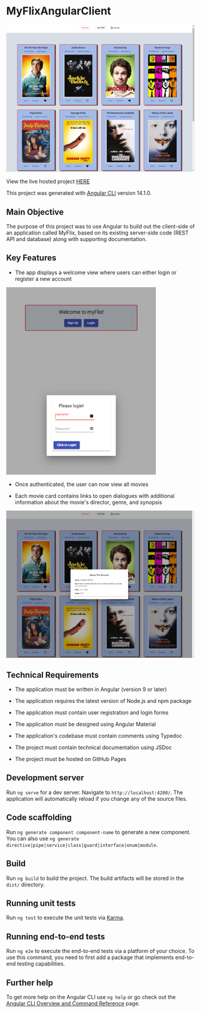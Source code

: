 # MyFlixAngularClient

<p float="center">
  <img src="https://github.com/kdaysal/myFlix-Angular-client/blob/master/src/img/1-readme.png" width="600" />
</p>

View the live hosted project [HERE](https://kdaysal.github.io/myFlix-Angular-client/) 

This project was generated with [Angular CLI](https://github.com/angular/angular-cli) version 14.1.0.

## Main Objective

The purpose of this project was to use Angular to build out the client-side of an application called MyFlix, based on its existing server-side code (REST API and database) along with supporting documentation.

## Key Features

* The app displays a welcome view where users can either login or register a new account

<p float="center">
  <img src="https://github.com/kdaysal/myFlix-Angular-client/blob/master/src/img/4-readme.png" width="400" />
</p>

* Once authenticated, the user can now view all movies

* Each movie card contains links to open dialogues with additional information about the movie's director, genre, and synopsis

<p float="center">
  <img src="https://github.com/kdaysal/myFlix-Angular-client/blob/master/src/img/2-readme.png" width="600" />
</p>

## Technical Requirements

* The application must be written in Angular (version 9 or later)

* The application requires the latest version of Node.js and npm package

* The application must contain user registration and login forms

* The application must be designed using Angular Material

* The application's codebase must contain comments using Typedoc

* The project must contain technical documentation using JSDoc

* The project must be hosted on GitHub Pages


## Development server

Run `ng serve` for a dev server. Navigate to `http://localhost:4200/`. The application will automatically reload if you change any of the source files.

## Code scaffolding

Run `ng generate component component-name` to generate a new component. You can also use `ng generate directive|pipe|service|class|guard|interface|enum|module`.

## Build

Run `ng build` to build the project. The build artifacts will be stored in the `dist/` directory.

## Running unit tests

Run `ng test` to execute the unit tests via [Karma](https://karma-runner.github.io).

## Running end-to-end tests

Run `ng e2e` to execute the end-to-end tests via a platform of your choice. To use this command, you need to first add a package that implements end-to-end testing capabilities.

## Further help

To get more help on the Angular CLI use `ng help` or go check out the [Angular CLI Overview and Command Reference](https://angular.io/cli) page.
